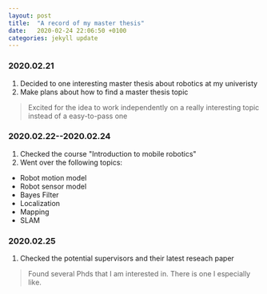 ```yaml
---
layout: post
title:  "A record of my master thesis"
date:   2020-02-24 22:06:50 +0100
categories: jekyll update
---
```


### 2020.02.21
1. Decided to one interesting master thesis about robotics at my univeristy
2. Make plans about how to find a master thesis topic

>Excited for the idea to work independently on a really interesting topic instead of a easy-to-pass one

### 2020.02.22--2020.02.24
1. Checked the course "Introduction to mobile robotics" 
2. Went over the following topics:
  - Robot motion model
  - Robot sensor model
  - Bayes Filter
  - Localization
  - Mapping 
  - SLAM

### 2020.02.25
1. Checked the potential supervisors and their latest reseach paper 

> Found several Phds that I am interested in. There is one I especially like.





